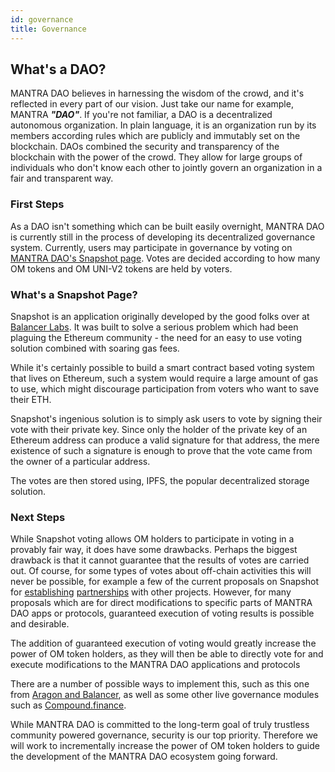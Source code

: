 ```yaml
---
id: governance
title: Governance
---
```


## What's a DAO?

MANTRA DAO believes in harnessing the wisdom of the crowd, and it's reflected in every part of our vision. Just take our name for example, MANTRA ***"DAO"***. If you're not familiar, a DAO is a decentralized autonomous organization. In plain language, it is an organization run by its members according rules which are publicly and immutably set on the blockchain. DAOs combined the security and transparency of the blockchain with the power of the crowd. They allow for large groups of individuals who don't know each other to jointly govern an organization in a fair and transparent way.

### First Steps

As a DAO isn't something which can be built easily overnight, MANTRA DAO is currently still in the process of developing its decentralized governance system. Currently, users may participate in governance by voting on [MANTRA DAO's Snapshot page](https://snapshot.page/#/mantra-dao/all). Votes are decided according to how many OM tokens and OM UNI-V2 tokens are held by voters.  

### What's a Snapshot Page? 

Snapshot is an application originally developed by the good folks over at [Balancer Labs](https://balancer.finance/). It was built to solve a serious problem which had been plaguing the Ethereum community - the need for an easy to use voting solution combined with soaring gas fees. 

While it's certainly possible to build a smart contract based voting system that lives on Ethereum, such a system would require a large amount of gas to use, which might discourage participation from voters who want to save their ETH.

Snapshot's ingenious solution is to simply ask users to vote by signing their vote with their private key. Since only the holder of the private key of an Ethereum address can produce a valid signature for that address, the mere existence of such a signature is enough to prove that the vote came from the owner of a particular address. 

The votes are then stored using, IPFS, the popular decentralized storage solution. 

### Next Steps

While Snapshot voting allows OM holders to participate in voting in a provably fair way, it does have some drawbacks. Perhaps the biggest drawback is that it cannot guarantee that the results of votes are carried out. Of course, for some types of votes about off-chain activities this will never be possible, for example a few of the current proposals on Snapshot for [establishing](https://snapshot.page/#/mantra-dao/proposal/QmYGEvf6hK4uCAKX6Myn67ZEHHvWo855SEL73iZDnqrJhS) [partnerships](https://snapshot.page/#/mantra-dao/proposal/QmVxySFjMZq9jTBy4YmfqqgdLEbk192TvSkHNtu7QcscP7) with other projects. However, for many proposals which are for direct modifications to specific parts of MANTRA DAO apps or protocols, guaranteed execution of voting results is possible and desirable. 

The addition of guaranteed execution of voting would greatly increase the power of OM token holders, as they will then be able to directly vote for and execute modifications to the MANTRA DAO applications and protocols 

There are a number of possible ways to implement this, such as this one from [Aragon and Balancer](https://aragon.org/blog/snapshot), as well as some other live governance modules such as [Compound.finance](https://compound.finance/docs/governance). 

While MANTRA DAO is committed to the long-term goal of truly trustless community powered governance, security is our top priority. Therefore we will work to incrementally increase the power of OM token holders to guide the development of the MANTRA DAO ecosystem going forward.